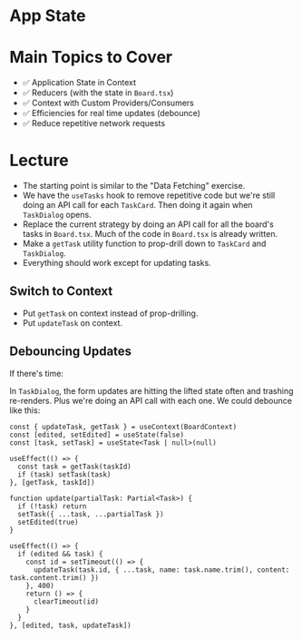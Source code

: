 # App State

# Main Topics to Cover

- ✅ Application State in Context
- ✅ Reducers (with the state in `Board.tsx`)
- ✅ Context with Custom Providers/Consumers
- ✅ Efficiencies for real time updates (debounce)
- ✅ Reduce repetitive network requests

# Lecture

- The starting point is similar to the "Data Fetching" exercise.
- We have the `useTasks` hook to remove repetitive code but we're still doing an API call for each `TaskCard`. Then doing it again when `TaskDialog` opens.
- Replace the current strategy by doing an API call for all the board's tasks in `Board.tsx`. Much of the code in `Board.tsx` is already written.
- Make a `getTask` utility function to prop-drill down to `TaskCard` and `TaskDialog`.
- Everything should work except for updating tasks.

## Switch to Context

- Put `getTask` on context instead of prop-drilling.
- Put `updateTask` on context.

## Debouncing Updates

If there's time:

In `TaskDialog`, the form updates are hitting the lifted state often and trashing re-renders. Plus we're doing an API call with each one. We could debounce like this:

```tsx
const { updateTask, getTask } = useContext(BoardContext)
const [edited, setEdited] = useState(false)
const [task, setTask] = useState<Task | null>(null)

useEffect(() => {
  const task = getTask(taskId)
  if (task) setTask(task)
}, [getTask, taskId])

function update(partialTask: Partial<Task>) {
  if (!task) return
  setTask({ ...task, ...partialTask })
  setEdited(true)
}

useEffect(() => {
  if (edited && task) {
    const id = setTimeout(() => {
      updateTask(task.id, { ...task, name: task.name.trim(), content: task.content.trim() })
    }, 400)
    return () => {
      clearTimeout(id)
    }
  }
}, [edited, task, updateTask])
```

